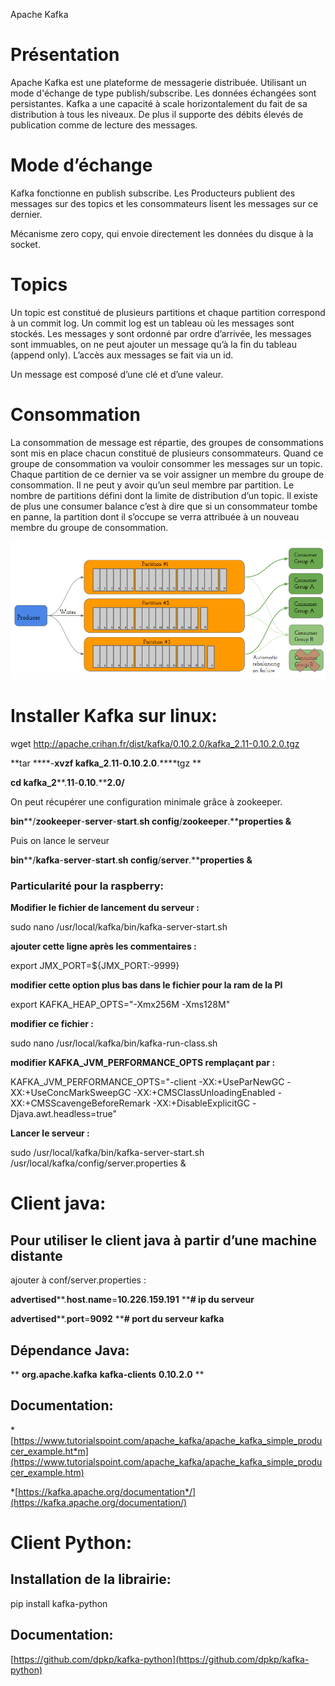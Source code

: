 Apache Kafka

# Présentation 

Apache Kafka est une plateforme de messagerie distribuée. Utilisant un mode d'échange de type publish/subscribe. Les données échangées sont persistantes. Kafka a une capacité à scale horizontalement du fait de sa distribution à tous les niveaux. De plus il supporte des débits élevés de publication comme de lecture des messages. 

# Mode d’échange

Kafka fonctionne en publish subscribe.  Les Producteurs publient des messages sur des topics et les consommateurs lisent les messages sur ce dernier. 

Mécanisme zero copy, qui envoie directement les données du disque à la socket.

# Topics 

Un topic est constitué de plusieurs partitions et chaque partition correspond à un commit log. Un commit log est un tableau où les messages sont stockés. Les messages y sont ordonné par ordre d’arrivée, les messages sont immuables, on ne peut ajouter un message qu’à la fin du tableau (append only). L’accès aux messages se fait via un id.

Un message est composé d’une clé et d’une valeur.

# Consommation

La consommation de message est répartie, des groupes de consommations sont mis en place chacun constitué de plusieurs consommateurs. Quand ce groupe de consommation va vouloir consommer les messages sur un topic. Chaque partition de ce dernier va se voir assigner un membre du groupe de consommation. Il ne peut y avoir qu’un seul membre par partition. Le nombre de partitions défini dont la limite de distribution d’un topic. Il existe de plus une consumer balance c’est à dire que si un consommateur tombe en panne, la partition dont il s’occupe se verra attribuée à un nouveau membre du groupe de consommation.

![image alt text](image_0.png)

# Installer Kafka sur linux: 

wget [http](http://apache.crihan.fr/dist/kafka/0.10.2.0/kafka_2.11-0.10.2.0.tgz)[://apache.crihan.fr/dist/kafka/0.10.2.0/kafka_2.11-0.10.2.0.tgz](http://apache.crihan.fr/dist/kafka/0.10.2.0/kafka_2.11-0.10.2.0.tgz)

**tar ****-****xvzf  kafka_2****.****11****-****0.10****.****2.0****.****tgz **

**cd kafka_2****.****11****-****0.10****.****2.0/**

On peut récupérer une configuration minimale grâce à zookeeper.

**bin****/****zookeeper****-****server****-****start****.****sh config****/****zookeeper****.****properties &**

Puis on lance le serveur 

**bin****/****kafka****-****server****-****start****.****sh config****/****server****.****properties &**

### Particularité pour la raspberry:

**Modifier le fichier de lancement du serveur :**

sudo nano /usr/local/kafka/bin/kafka-server-start.sh

**ajouter cette ligne après les commentaires :**

export JMX_PORT=${JMX_PORT:-9999}

**modifier cette option plus bas dans le fichier pour la ram de la PI**

export KAFKA_HEAP_OPTS="-Xmx256M -Xms128M" 

**modifier ce fichier :**

sudo nano /usr/local/kafka/bin/kafka-run-class.sh

**modifier KAFKA_JVM_PERFORMANCE_OPTS remplaçant par :**

KAFKA_JVM_PERFORMANCE_OPTS="-client -XX:+UseParNewGC -XX:+UseConcMarkSweepGC -XX:+CMSClassUnloadingEnabled -XX:+CMSScavengeBeforeRemark -XX:+DisableExplicitGC -Djava.awt.headless=true"

	

**Lancer le serveur :**

sudo /usr/local/kafka/bin/kafka-server-start.sh /usr/local/kafka/config/server.properties &

# Client java: 

## Pour utiliser le client java à partir d’une machine distante

ajouter à conf/server.properties :

**advertised****.****host****.****name****=****10.226****.****159.191**** ****# ip du serveur**

**advertised****.****port****=****9092**** ****# port du serveur kafka**

## Dépendance Java: 

**	****<dependency>****
		****<groupId>****org.apache.kafka****</groupId>****
		****<artifactId>****kafka-clients****</artifactId>****
		****<version>****0.10.2.0****</version>****
	****</dependency>**

## Documentation:

*[https://www.tutorialspoint.com/apache_kafka/apache_kafka_simple_producer_example.ht*m](https://www.tutorialspoint.com/apache_kafka/apache_kafka_simple_producer_example.htm)

*[https://kafka.apache.org/documentation*/](https://kafka.apache.org/documentation/)

# Client Python: 

## Installation de la librairie:

pip install kafka-python

## Documentation:

[https://github.com/dpkp/kafka-python](https://github.com/dpkp/kafka-python)

